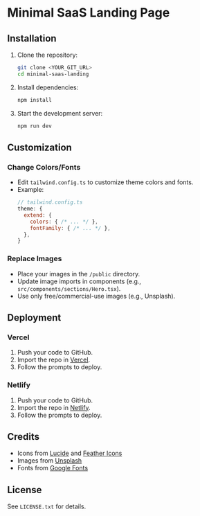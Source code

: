 # Minimal SaaS Landing Page

## Installation

1. Clone the repository:
   ```sh
   git clone <YOUR_GIT_URL>
   cd minimal-saas-landing
   ```
2. Install dependencies:
   ```sh
   npm install
   ```
3. Start the development server:
   ```sh
   npm run dev
   ```

## Customization

### Change Colors/Fonts
- Edit `tailwind.config.ts` to customize theme colors and fonts.
- Example:
  ```js
  // tailwind.config.ts
  theme: {
    extend: {
      colors: { /* ... */ },
      fontFamily: { /* ... */ },
    },
  }
  ```

### Replace Images
- Place your images in the `/public` directory.
- Update image imports in components (e.g., `src/components/sections/Hero.tsx`).
- Use only free/commercial-use images (e.g., Unsplash).

## Deployment

### Vercel
1. Push your code to GitHub.
2. Import the repo in [Vercel](https://vercel.com/).
3. Follow the prompts to deploy.

### Netlify
1. Push your code to GitHub.
2. Import the repo in [Netlify](https://netlify.com/).
3. Follow the prompts to deploy.

## Credits
- Icons from [Lucide](https://lucide.dev/) and [Feather Icons](https://feathericons.com/)
- Images from [Unsplash](https://unsplash.com/)
- Fonts from [Google Fonts](https://fonts.google.com/)

## License
See `LICENSE.txt` for details.
